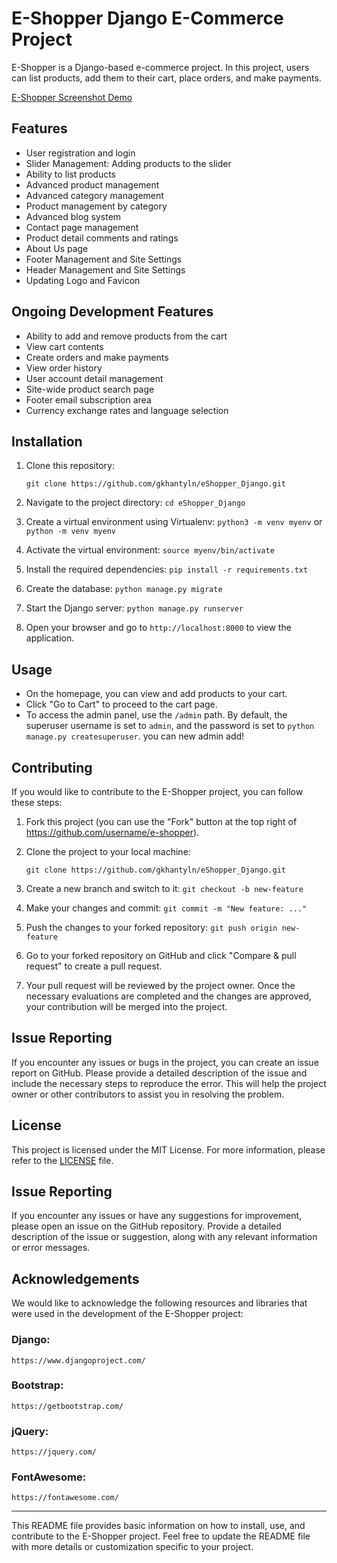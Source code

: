 # E-Shopper Django E-Commerce Project

E-Shopper is a Django-based e-commerce project. In this project, users can list products, add them to their cart, place orders, and make payments.

[E-Shopper Screenshot Demo](https://github.com/gkhantyln/eShopper_Django/tree/main/screenshot.png)

## Features
- User registration and login
- Slider Management: Adding products to the slider
- Ability to list products
- Advanced product management
- Advanced category management
- Product management by category
- Advanced blog system
- Contact page management
- Product detail comments and ratings
- About Us page
- Footer Management and Site Settings
- Header Management and Site Settings
- Updating Logo and Favicon

## Ongoing Development Features
- Ability to add and remove products from the cart
- View cart contents
- Create orders and make payments
- View order history
- User account detail management
- Site-wide product search page
- Footer email subscription area
- Currency exchange rates and language selection

## Installation

1. Clone this repository:

   `git clone https://github.com/gkhantyln/eShopper_Django.git`

2. Navigate to the project directory: `cd eShopper_Django`
3. Create a virtual environment using Virtualenv: `python3 -m venv myenv` or `python -m venv myenv`
4. Activate the virtual environment: `source myenv/bin/activate`
5. Install the required dependencies: `pip install -r requirements.txt`
6. Create the database: `python manage.py migrate`
7. Start the Django server: `python manage.py runserver`
8. Open your browser and go to `http://localhost:8000` to view the application.

## Usage

- On the homepage, you can view and add products to your cart.
- Click "Go to Cart" to proceed to the cart page.
- To access the admin panel, use the `/admin` path. By default, the superuser username is set to `admin`, and the password is set to `python manage.py createsuperuser`. you can new admin add!

## Contributing

If you would like to contribute to the E-Shopper project, you can follow these steps:

1. Fork this project (you can use the "Fork" button at the top right of https://github.com/username/e-shopper).

2. Clone the project to your local machine:
    
   `git clone https://github.com/gkhantyln/eShopper_Django.git`

3. Create a new branch and switch to it:  `git checkout -b new-feature`
4. Make your changes and commit: `git commit -m "New feature: ..."`
5. Push the changes to your forked repository: `git push origin new-feature`
6. Go to your forked repository on GitHub and click "Compare & pull request" to create a pull request.
7. Your pull request will be reviewed by the project owner. Once the necessary evaluations are completed and the changes are approved, your contribution will be merged into the project.
## Issue Reporting

If you encounter any issues or bugs in the project, you can create an issue report on GitHub. Please provide a detailed description of the issue and include the necessary steps to reproduce the error. This will help the project owner or other contributors to assist you in resolving the problem.

## License

This project is licensed under the MIT License. For more information, please refer to the [LICENSE](LICENSE) file.

## Issue Reporting
If you encounter any issues or have any suggestions for improvement, please open an issue on the GitHub repository. Provide a detailed description of the issue or suggestion, along with any relevant information or error messages.

## Acknowledgements
We would like to acknowledge the following resources and libraries that were used in the development of the E-Shopper project:

### Django: 
`https://www.djangoproject.com/`
### Bootstrap: 
`https://getbootstrap.com/`
### jQuery: 
`https://jquery.com/`
### FontAwesome: 
`https://fontawesome.com/`

---

This README file provides basic information on how to install, use, and contribute to the E-Shopper project. Feel free to update the README file with more details or customization specific to your project.






